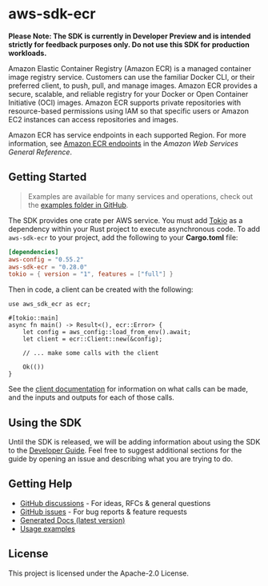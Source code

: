 # aws-sdk-ecr

**Please Note: The SDK is currently in Developer Preview and is intended strictly for
feedback purposes only. Do not use this SDK for production workloads.**

Amazon Elastic Container Registry (Amazon ECR) is a managed container image registry service. Customers can use the familiar Docker CLI, or their preferred client, to push, pull, and manage images. Amazon ECR provides a secure, scalable, and reliable registry for your Docker or Open Container Initiative (OCI) images. Amazon ECR supports private repositories with resource-based permissions using IAM so that specific users or Amazon EC2 instances can access repositories and images.

Amazon ECR has service endpoints in each supported Region. For more information, see [Amazon ECR endpoints](https://docs.aws.amazon.com/general/latest/gr/ecr.html) in the _Amazon Web Services General Reference_.

## Getting Started

> Examples are available for many services and operations, check out the
> [examples folder in GitHub](https://github.com/awslabs/aws-sdk-rust/tree/main/examples).

The SDK provides one crate per AWS service. You must add [Tokio](https://crates.io/crates/tokio)
as a dependency within your Rust project to execute asynchronous code. To add `aws-sdk-ecr` to
your project, add the following to your **Cargo.toml** file:

```toml
[dependencies]
aws-config = "0.55.2"
aws-sdk-ecr = "0.28.0"
tokio = { version = "1", features = ["full"] }
```

Then in code, a client can be created with the following:

```rust,no_run
use aws_sdk_ecr as ecr;

#[tokio::main]
async fn main() -> Result<(), ecr::Error> {
    let config = aws_config::load_from_env().await;
    let client = ecr::Client::new(&config);

    // ... make some calls with the client

    Ok(())
}
```

See the [client documentation](https://docs.rs/aws-sdk-ecr/latest/aws_sdk_ecr/client/struct.Client.html)
for information on what calls can be made, and the inputs and outputs for each of those calls.

## Using the SDK

Until the SDK is released, we will be adding information about using the SDK to the
[Developer Guide](https://docs.aws.amazon.com/sdk-for-rust/latest/dg/welcome.html). Feel free to suggest
additional sections for the guide by opening an issue and describing what you are trying to do.

## Getting Help

* [GitHub discussions](https://github.com/awslabs/aws-sdk-rust/discussions) - For ideas, RFCs & general questions
* [GitHub issues](https://github.com/awslabs/aws-sdk-rust/issues/new/choose) - For bug reports & feature requests
* [Generated Docs (latest version)](https://awslabs.github.io/aws-sdk-rust/)
* [Usage examples](https://github.com/awslabs/aws-sdk-rust/tree/main/examples)

## License

This project is licensed under the Apache-2.0 License.

